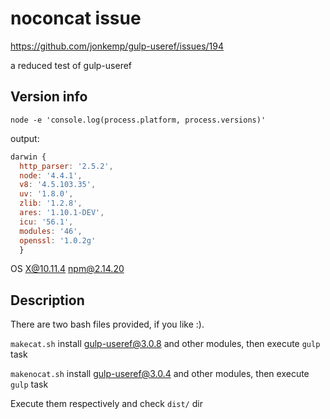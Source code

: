 # noconcat issue

https://github.com/jonkemp/gulp-useref/issues/194

a reduced test of gulp-useref

## Version info


```node
node -e 'console.log(process.platform, process.versions)'
```

output:

```javascript
darwin { 
  http_parser: '2.5.2',
  node: '4.4.1',
  v8: '4.5.103.35',
  uv: '1.8.0',
  zlib: '1.2.8',
  ares: '1.10.1-DEV',
  icu: '56.1',
  modules: '46',
  openssl: '1.0.2g' 
  }
```

OS X@10.11.4
npm@2.14.20

## Description

There are two bash files provided, if you like :).

`makecat.sh` install gulp-useref@3.0.8 and other modules, then execute `gulp` task

`makenocat.sh` install gulp-useref@3.0.4 and other modules, then execute `gulp` task

Execute them respectively and check `dist/` dir

